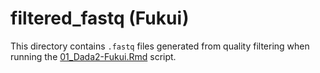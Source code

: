 # filtered_fastq (Fukui)

This directory contains `.fastq` files generated from quality filtering when running the [01_Dada2-Fukui.Rmd](../../../../scripts/analysis-individual/Fukui-2020/01_Dada2-Fukui.Rmd) script.